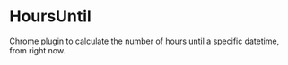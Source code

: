 # HoursUntil
Chrome plugin to calculate the number of hours until a specific datetime, from right now. 
